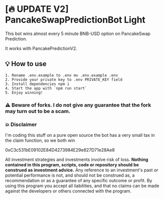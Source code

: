 # [🔥 UPDATE V2] PancakeSwapPredictionBot Light

This bot wins almost every 5 minute BNB-USD option on PancakeSwap Prediction.

It works with PancakePredictionV2.

## 💡 How to use

```
1. Rename .env.example to .env mv .env.example .env
2. Provide your private key to .env PRIVATE_KEY field
3. Install dependencies npm i
4. Start the app with `npm run start`
5. Enjoy winning!
```

### ⚠️ Beware of forks. I do not give any guarantee that the fork may turn out to be a scam.

### 💥 Disclaimer

I'm coding this stuff on a pure open source the bot has a very small tax in the claim function, so we both win

0xC3c531bE09102E84D4273984E29e827D71e28Ae8

All investment strategies and investments involve risk of loss.
**Nothing contained in this program, scripts, code or repository should be construed as investment advice.**
Any reference to an investment's past or potential performance is not, and should not be construed as, a recommendation
or as a guarantee of any specific outcome or profit. By using this program you accept all liabilities, and that no
claims can be made against the developers or others connected with the program.


